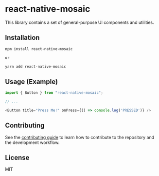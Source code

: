 # react-native-mosaic

This library contains a set of general-purpose UI components and utilities.

## Installation

```sh
npm install react-native-mosaic

or 

yarn add react-native-mosaic
```

## Usage (Example)

```js
import { Button } from "react-native-mosaic";

// ...

<Button title="Press Me!" onPress={() => console.log('PRESSED')} />
```

## Contributing

See the [contributing guide](CONTRIBUTING.md) to learn how to contribute to the repository and the development workflow.

## License

MIT
